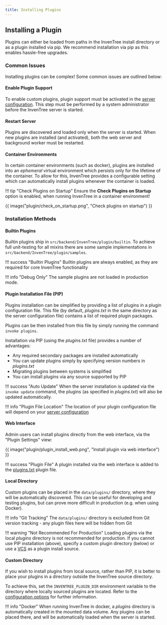```yaml
---
title: Installing Plugins
---
```



## Installing a Plugin

Plugins can either be loaded from paths in the InvenTree install directory or as a plugin installed via pip. We recommend installation via pip as this enables hassle-free upgrades.

### Common Issues

Installing plugins can be complex! Some common issues are outlined below:

#### Enable Plugin Support

To enable custom plugins, plugin support must be activated in the [server configuration](../start/config.md#plugin-options). This step must be performed by a system administrator before the InvenTree server is started.

#### Restart Server

Plugins are discovered and loaded only when the server is started. When new plugins are installed (and activated), both the web server and background worker must be restarted.

#### Container Environments

In certain container environments (such as docker), plugins are installed into an *ephemeral* virtual environment which persists only for the lifetime of the container. To allow for this, InvenTree provides a configurable setting which can automatically install plugins whenever the container is loaded.

!!! tip "Check Plugins on Startup"
    Ensure the **Check Plugins on Startup** option is enabled, when running InvenTree in a container environment!

{{ image("plugin/check_on_startup.png", "Check plugins on startup") }}

### Installation Methods

#### Builtin Plugins

Builtin plugins ship in `src/backend/InvenTree/plugin/builtin`. To achieve full unit-testing for all mixins there are some sample implementations in `src/backend/InvenTree/plugin/samples`.

!!! success "Builtin Plugins"
    Builtin plugins are always enabled, as they are required for core InvenTree functionality

!!! info "Debug Only"
    The sample plugins are not loaded in production mode.

#### Plugin Installation File (PIP)

Plugins installation can be simplified by providing a list of plugins in a plugin configuration file. This file (by default, *plugins.txt* in the same directory as the server configuration file) contains a list of required plugin packages.

Plugins can be then installed from this file by simply running the command `invoke plugins`.

Installation via PIP (using the *plugins.txt* file) provides a number of advantages:

- Any required secondary packages are installed automatically
- You can update plugins simply by specifying version numbers in *plugins.txt*
- Migrating plugins between systems is simplified
- You can install plugins via any source supported by PIP

!!! success "Auto Update"
    When the server installation is updated via the `invoke update` command, the plugins (as specified in *plugins.txt*) will also be updated automatically.

!!! info "Plugin File Location"
    The location of your plugin configuration file will depend on your [server configuration](../start/config.md)

#### Web Interface

Admin users can install plugins directly from the web interface, via the "Plugin Settings" view:

{{ image("plugin/plugin_install_web.png", "Install plugin via web interface") }}

!!! success "Plugin File"
    A plugin installed via the web interface is added to the [plugins.txt](#plugin-installation-file-pip) plugin file.

#### Local Directory

Custom plugins can be placed in the `data/plugins/` directory, where they will be automatically discovered. This can be useful for developing and testing plugins, but can prove more difficult in production (e.g. when using Docker).

!!! info "Git Tracking"
    The `data/plugins/` directory is excluded from Git version tracking - any plugin files here will be hidden from Git

!!! warning "Not Recommended For Production"
    Loading plugins via the local *plugins* directory is not recommended for production. If you cannot use PIP installation (above), specify a custom plugin directory (below) or use a [VCS](https://pip.pypa.io/en/stable/topics/vcs-support/) as a plugin install source.

#### Custom Directory

If you wish to install plugins from local source, rather than PIP, it is better to place your plugins in a directory outside the InvenTree source directory.

To achieve this, set the `INVENTREE_PLUGIN_DIR` environment variable to the directory where locally sourced plugins are located. Refer to the [configuration options](../start/config.md#plugin-options) for further information.

!!! info "Docker"
    When running InvenTree in docker, a *plugins* directory is automatically created in the mounted data volume. Any plugins can be placed there, and will be automatically loaded when the server is started.
